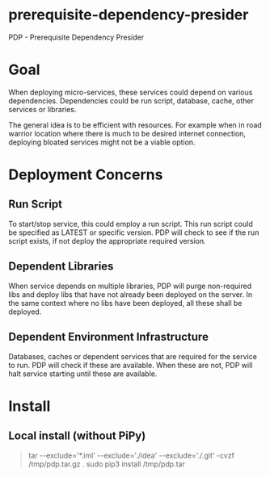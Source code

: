 # prerequisite-dependency-presider
PDP - Prerequisite Dependency Presider

# Goal
When deploying micro-services, these services could depend on various dependencies.
Dependencies could be run script, database, cache, other services or libraries.

The general idea is to be efficient with resources. For example when in road warrior location where there is much to be
desired internet connection, deploying bloated services might not be a viable option.

# Deployment Concerns

## Run Script
To start/stop service, this could employ a run script. This run script could be specified as LATEST or specific version.
PDP will check to see if the run script exists, if not deploy the appropriate required version.

## Dependent Libraries
When service depends on multiple libraries, PDP will purge non-required libs and deploy libs that have not
already been deployed on the server. In the same context where no libs have been deployed, all these shall be deployed.

## Dependent Environment Infrastructure
Databases, caches or dependent services that are required for the service to run. PDP will check if these are available.
When these are not, PDP will halt service starting until these are available.

# Install
## Local install (without PiPy)
> tar --exclude='*.iml' --exclude='./idea' --exclude='./.git' -cvzf /tmp/pdp.tar.gz .
> sudo pip3 install /tmp/pdp.tar
